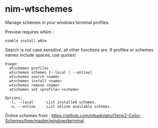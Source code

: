 # nim-wtschemes

Manage schemes in your windows terminal profiles.

Preview requires wNim :

```
nimble install wNim
```

Search is not case sensitive, all other functions are.
If profiles or schemes names include spaces, use quotes!

```
Usage:
  wtschemes profiles
  wtschemes schemes [--local | --online]
  wtschemes search <name>
  wtschemes install <name>
  wtschemes remove <name>
  wtschemes set <profile> <scheme>

Options:
  -l, --local      List installed schemes.
  -o, --online     List online available schemes.
```

Online schemes from : https://github.com/mbadolato/iTerm2-Color-Schemes/tree/master/windowsterminal

